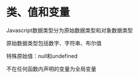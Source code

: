 # 类、值和变量

Javascript数据类型分为原始数据类型和对象数据类型

原始数据类型包括数字、字符串、布尔值

特殊原始值：null和undefined

不在任何函数内声明的变量为全局变量

